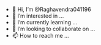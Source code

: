 - 👋 Hi, I’m @Raghavendra041196
- 👀 I’m interested in ...
- 🌱 I’m currently learning ...
- 💞️ I’m looking to collaborate on ...
- 📫 How to reach me ...

<!---
Raghavendra041196/Raghavendra041196 is a ✨ special ✨ repository because its `README.md` (this file) appears on your GitHub profile.
You can click the Preview link to take a look at your changes.
--->
